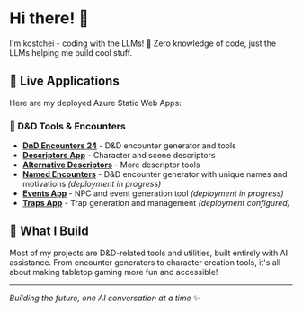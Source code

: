 # Hi there! 👋

I'm kostchei - coding with the LLMs! 🤖 Zero knowledge of code, just the LLMs helping me build cool stuff.

## 🚀 Live Applications

Here are my deployed Azure Static Web Apps:

### 🎲 D&D Tools & Encounters
- **[DnD Encounters 24](https://green-mud-0d844ea00.4.azurestaticapps.net/)** - D&D encounter generator and tools
- **[Descriptors App](blue-mushroom-06e8ed300.azurestaticapps.net)** - Character and scene descriptors
- **[Alternative Descriptors](happy-island-044244700.azurestaticapps.net)** - More descriptor tools
- **[Named Encounters](github.com/kostchei/named-encounters)** - D&D encounter generator with unique names and motivations *(deployment in progress)*
- **[Events App](github.com/kostchei/events-app)** - NPC and event generation tool *(deployment in progress)*
- **[Traps App](github.com/kostchei/traps-app)** - Trap generation and management *(deployment configured)*

## 🎯 What I Build

Most of my projects are D&D-related tools and utilities, built entirely with AI assistance. From encounter generators to character creation tools, it's all about making tabletop gaming more fun and accessible!

---

*Building the future, one AI conversation at a time* ✨